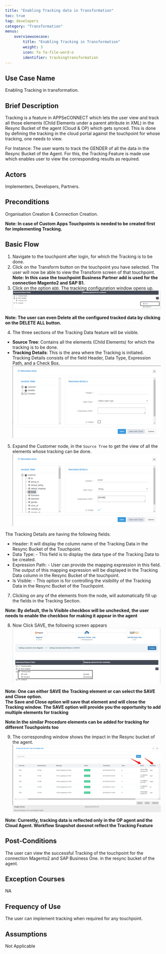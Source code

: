 ```yaml
---
title: "Enabling Tracking data in Transformation"
toc: true
tag: developers
category: "Transformation"
menus: 
    overviewusecase:
        title: "Enabling Tracking in Transformation"
        weight: 3
        icon: fa fa-file-word-o
        identifier: trackingtransformation
---
```


## Use Case Name

Enabling Tracking in transformation.

## Brief Description

Tracking is a feature in APPSeCONNECT which lets the user view and track all those elements (Child Elements under a parent attribute in XML) 
in the Resync Bucket of the agent (Cloud & OP) which gets synced. This is done by defining the tracking in the cloud portal against the 
touchpoint for whose tracking, one needs to view.

For Instance: The user wants to track the GENDER of all the data in the Resync Bucket of the Agent. For this, the Tracking Feature is made use which enables 
user to view the corresponding results as required. 

## Actors

 Implementers, Developers, Partners.

## Preconditions

Organisation Creation & Connection Creation.

**Note: In case of Custom Apps Touchpoints is needed to be created first for implementing Tracking.**

## Basic Flow

1. Navigate to the touchpoint after login, for which the Tracking is to be done.
2. Click on the Transform button on the touchpoint you have selected. The user will now be able to view 
    the Transform screen of that touchpoint.  
**Note: In this case the touchpoint Business Partner add is used for the connection Magento2 and SAP B1.**
3. Click on the option `ADD`. The tracking configuration window opens up.
![trackingdata1-new](/staticfiles/Transformation/media/trackingdata1-new.png)

**Note: The user can even Delete all the configured tracked data by clicking on the DELETE ALL button.**

4.	The three sections of the Tracking Data feature will be visible.
* **Source Tree**: Contains all the elements (Child Elements) for which the tracking is to be done.
* **Tracking Details**: This is the area where the Tracking is initiated. Tracking Details consists of the 
  field Header, Data Type, Expression Path, and a Check Box. 
![trackingdata2-new](/staticfiles/Transformation/media/trackingdata2-new.png)

5. Expand the Customer node, in the `Source Tree` to get the view of all the elements whose 
    tracking can be done. 
![trackingdata3-new](/staticfiles/Transformation/media/trackingdata3-new.png)

The Tracking Details are having the following fields: 
* Header: It will display the column name of the Tracking Data in the Resync Bucket of the Touchpoint.
* Data Type: - This field is to display the data type of the Tracking Data to be created.
* Expression Path: - User can provide the mapping expression in this field. The output of this mapping expression will be displayed in the Tracking Data column in the Resync Bucket of the touchpoint.
* Is Visible: - This option is for controlling the visibility of the Tracking Data in the Resync Bucket of the Touchpoint.

7.	Clicking on any of the elements from the node, will automatically fill up the fields in the Tracking Section.

**Note: By default, the Is Visible checkbox will be unchecked, the user needs to enable the checkbox for making it 
appear in the agent**

8. Now Click SAVE, the following screen appears
![trackingdata4-new](/staticfiles/Transformation/media/trackingdata4-new.png)

**Note: One can either SAVE the Tracking element or can select the SAVE and Close option.       
The Save and Close option will save that element and will close the Tracking window. 
The SAVE option will provide you the opportunity to add multiple elements for tracking**     
                                        
**Note:In the similar Procedure elements can be added for tracking for different Touchpoints too**   

9. The corresponding window shows the impact in the Resync bucket of the agent.
![trackingdata5-new](/staticfiles/Transformation/media/trackingdata5-new.png)

**Note: Currently, tracking data is reflected only in the OP agent and the Cloud Agent. Workflow Snapshot doesnot 
reflect the Tracking Feature**

## Post-Conditions
The user can view the successful Tracking of the touchpoint for the connection Magento2 and SAP Business One. in the resync bucket of the agent. 

## Exception Courses

NA

## Frequency of Use
The user can implement tracking when required for any touchpoint.

## Assumptions 
Not Applicable
